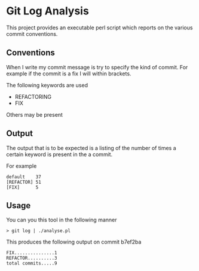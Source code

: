 Git Log Analysis
================

This project provides an executable perl script which reports on the
various commit conventions. 

Conventions
-----------

When I write my commit message is try to specify the kind of
commit. For example if the commit is a fix I will within brackets.

The following keywords are used

* REFACTORING
* FIX

Others may be present

Output
------

The output that is to be expected is a listing of the number of times
a certain keyword is present in the a commit.

For example

    default    37
    [REFACTOR] 51
    [FIX]      5

Usage
-----

You can you this tool in the following manner

    > git log | ./analyse.pl

This produces the following output on commit b7ef2ba

    FIX...............1
    REFACTOR..........3
    total commits.....9